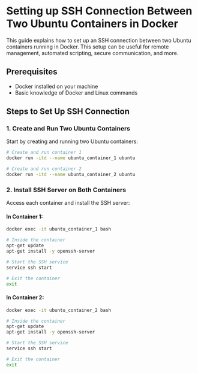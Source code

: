 # Setting up SSH Connection Between Two Ubuntu Containers in Docker

This guide explains how to set up an SSH connection between two Ubuntu containers running in Docker. This setup can be useful for remote management, automated scripting, secure communication, and more.

## Prerequisites

- Docker installed on your machine
- Basic knowledge of Docker and Linux commands

## Steps to Set Up SSH Connection

### 1. Create and Run Two Ubuntu Containers

Start by creating and running two Ubuntu containers:

```bash
# Create and run container 1
docker run -itd --name ubuntu_container_1 ubuntu

# Create and run container 2
docker run -itd --name ubuntu_container_2 ubuntu
```

### 2. Install SSH Server on Both Containers
Access each container and install the SSH server:

#### In Container 1:
```bash
docker exec -it ubuntu_container_1 bash

# Inside the container
apt-get update
apt-get install -y openssh-server

# Start the SSH service
service ssh start

# Exit the container
exit
```

#### In Container 2:
```bash
docker exec -it ubuntu_container_2 bash

# Inside the container
apt-get update
apt-get install -y openssh-server

# Start the SSH service
service ssh start

# Exit the container
exit
```